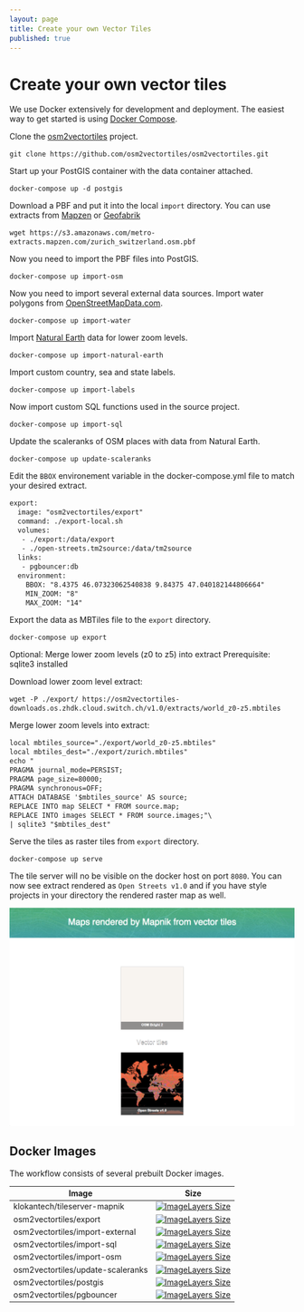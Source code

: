 ```yaml
---
layout: page
title: Create your own Vector Tiles
published: true
---
```


# Create your own vector tiles

We use Docker extensively for development and deployment.
The easiest way to get started is using [Docker Compose](https://www.docker.com/docker-compose).

Clone the [osm2vectortiles](https://github.com/osm2vectortiles/osm2vectortiles) project.

```
git clone https://github.com/osm2vectortiles/osm2vectortiles.git
```

Start up your PostGIS container with the data container attached.

```
docker-compose up -d postgis
```

Download a PBF and put it into the local `import` directory.
You can use extracts from [Mapzen](https://mapzen.com/data/metro-extracts)
or [Geofabrik](http://download.geofabrik.de/)

```
wget https://s3.amazonaws.com/metro-extracts.mapzen.com/zurich_switzerland.osm.pbf
```

Now you need to import the PBF files into PostGIS.

```
docker-compose up import-osm
```

Now you need to import several external data sources.
Import water polygons from [OpenStreetMapData.com](http://openstreetmapdata.com/data/water-polygons).

```
docker-compose up import-water
```

Import [Natural Earth](http://www.naturalearthdata.com/) data for lower zoom levels.

```
docker-compose up import-natural-earth
```

Import custom country, sea and state labels.

```
docker-compose up import-labels
```

Now import custom SQL functions used in the source project.

```
docker-compose up import-sql
```

Update the scaleranks of OSM places with data from Natural Earth.

```
docker-compose up update-scaleranks
```

Edit the `BBOX` environement variable in the docker-compose.yml file to match your desired extract.

```
export:
  image: "osm2vectortiles/export"
  command: ./export-local.sh
  volumes:
   - ./export:/data/export
   - ./open-streets.tm2source:/data/tm2source
  links:
   - pgbouncer:db
  environment:
    BBOX: "8.4375 46.07323062540838 9.84375 47.040182144806664"
    MIN_ZOOM: "8"
    MAX_ZOOM: "14"
```

Export the data as MBTiles file to the `export` directory.

```
docker-compose up export
```

Optional: Merge lower zoom levels (z0 to z5) into extract
Prerequisite: sqlite3 installed

Download lower zoom level extract:

```
wget -P ./export/ https://osm2vectortiles-downloads.os.zhdk.cloud.switch.ch/v1.0/extracts/world_z0-z5.mbtiles
```

Merge lower zoom levels into extract:

```
local mbtiles_source="./export/world_z0-z5.mbtiles"
local mbtiles_dest="./export/zurich.mbtiles"
echo "
PRAGMA journal_mode=PERSIST;
PRAGMA page_size=80000;
PRAGMA synchronous=OFF;
ATTACH DATABASE '$mbtiles_source' AS source;
REPLACE INTO map SELECT * FROM source.map;
REPLACE INTO images SELECT * FROM source.images;"\
| sqlite3 "$mbtiles_dest"
```

Serve the tiles as raster tiles from `export` directory.

```
docker-compose up serve
```

The tile server will no be visible on the docker host on port `8080`.
You can now see extract rendered as `Open Streets v1.0` and if you have
style projects in your directory the rendered raster map as well.

![Tessera Overview](/media/local_serve_container_tessera_overview.png)

## Docker Images

The workflow consists of several prebuilt Docker images.

| Image                             | Size                                                                                                               |
| --------------------------------- | ------------------------------------------------------------------------------------------------------------------ |
| klokantech/tileserver-mapnik      | [![ImageLayers Size](https://img.shields.io/imagelayers/image-size/klokantech/tileserver-mapnik/latest.svg)]()            |
| osm2vectortiles/export            | [![ImageLayers Size](https://img.shields.io/imagelayers/image-size/osm2vectortiles/export/latest.svg)]()           |
| osm2vectortiles/import-external   | [![ImageLayers Size](https://img.shields.io/imagelayers/image-size/osm2vectortiles/import-external/latest.svg)]()  |
| osm2vectortiles/import-sql        | [![ImageLayers Size](https://img.shields.io/imagelayers/image-size/osm2vectortiles/import-sql/latest.svg)]()       |
| osm2vectortiles/import-osm        | [![ImageLayers Size](https://img.shields.io/imagelayers/image-size/osm2vectortiles/import-osm/latest.svg)]()       |
| osm2vectortiles/update-scaleranks | [![ImageLayers Size](https://img.shields.io/imagelayers/image-size/osm2vectortiles/update-scaleranks/latest.svg)]() |
| osm2vectortiles/postgis           | [![ImageLayers Size](https://img.shields.io/imagelayers/image-size/osm2vectortiles/postgis/latest.svg)]()          |
| osm2vectortiles/pgbouncer         | [![ImageLayers Size](https://img.shields.io/imagelayers/image-size/osm2vectortiles/pgbouncer/latest.svg)]()        |

